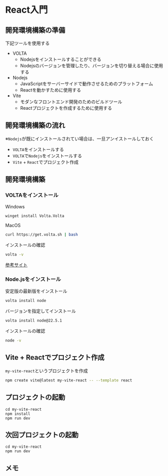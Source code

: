 # React入門

## 開発環境構築の準備

下記ツールを使用する

- VOLTA
  - Nodejsをインストールすることができる
  - Nodejsのバージョンを管理したり、バージョンを切り替える場合に使用する
- Nodejs
  - JavaScriptをサーバーサイドで動作させるためのプラットフォーム
  - Reactを動かすために使用する
- Vite
  - モダンなフロントエンド開発のためのビルドツール
  - Reactプロジェクトを作成するために使用する

## 開発環境構築の流れ

※`Nodejs`が既にインストールされてい場合は、一旦アンイストールしておく

- `VOLTA`をインストールする
- `VOLTA`で`Nodejs`をインストールする
- `Vite` + `React`でプロジェクト作成

## 開発環境構築

### VOLTAをインストール

Windows

```ps
winget install Volta.Volta
```

MacOS

```bash
curl https://get.volta.sh | bash
```

インストールの確認

```bash
volta -v
```

[参考サイト](https://docs.volta.sh/guide/getting-started)

### Node.jsをインストール

安定版の最新版をインストール

```bash
volta install node
```

バージョンを指定してインストール

```bash
volta install node@22.5.1
```

インストールの確認

```bash
node -v
```

## Vite + Reactでプロジェクト作成

`my-vite-react`というプロジェクトを作成

```bash
npm create vite@latest my-vite-react -- --template react
```

## プロジェクトの起動

```
cd my-vite-react
npm install
npm run dev
```

## 次回プロジェクトの起動

```
cd my-vite-react
npm run dev
```

## メモ
